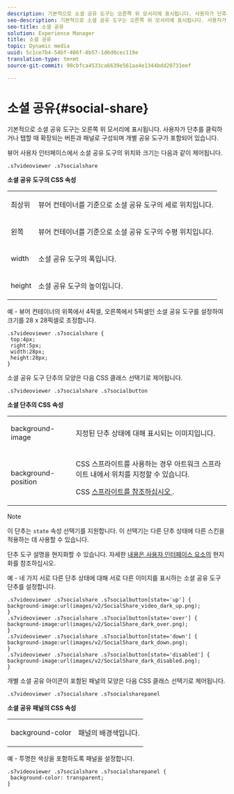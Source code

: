 ```yaml
---
description: 기본적으로 소셜 공유 도구는 오른쪽 위 모서리에 표시됩니다. 사용자가 단추를 클릭하거나 탭할 때 확장되는 버튼과 패널로 구성되며 개별 공유 도구가 포함되어 있습니다.
seo-description: 기본적으로 소셜 공유 도구는 오른쪽 위 모서리에 표시됩니다. 사용자가 단추를 클릭하거나 탭할 때 확장되는 버튼과 패널로 구성되며 개별 공유 도구가 포함되어 있습니다.
seo-title: 소셜 공유
solution: Experience Manager
title: 소셜 공유
topic: Dynamic media
uuid: 5c1ce7b4-54bf-486f-8b57-1d6d0cec119e
translation-type: tm+mt
source-git-commit: 90cbfca4533ca6639e561aa4e1344bdd20731eef

---
```



# 소셜 공유{#social-share}

기본적으로 소셜 공유 도구는 오른쪽 위 모서리에 표시됩니다. 사용자가 단추를 클릭하거나 탭할 때 확장되는 버튼과 패널로 구성되며 개별 공유 도구가 포함되어 있습니다.

<!--<a id="section_061E550C1C1D4DB2BD663A898895B38C"></a>-->

뷰어 사용자 인터페이스에서 소셜 공유 도구의 위치와 크기는 다음과 같이 제어됩니다.

```
.s7videoviewer .s7socialshare
```

**소셜 공유 도구의 CSS 속성**

<table id="table_C48C56E696304C9BAFEE71BA9EA9A174"> 
 <tbody> 
  <tr> 
   <td colname="col1"> <p> <span class="codeph"> 최상위 </span> </p> </td> 
   <td colname="col2"> <p> 뷰어 컨테이너를 기준으로 소셜 공유 도구의 세로 위치입니다. </p> </td> 
  </tr> 
  <tr> 
   <td colname="col1"> <p> <span class="codeph"> 왼쪽 </span> </p> </td> 
   <td colname="col2"> <p> 뷰어 컨테이너를 기준으로 소셜 공유 도구의 수평 위치입니다. </p> </td> 
  </tr> 
  <tr> 
   <td colname="col1"> <p> <span class="codeph"> width </span> </p> </td> 
   <td colname="col2"> <p> 소셜 공유 도구의 폭입니다. </p> </td> 
  </tr> 
  <tr> 
   <td colname="col1"> <p> <span class="codeph"> height </span> </p> </td> 
   <td colname="col2"> <p>소셜 공유 도구의 높이입니다. </p> </td> 
  </tr> 
 </tbody> 
</table>

예 - 뷰어 컨테이너의 위쪽에서 4픽셀, 오른쪽에서 5픽셀인 소셜 공유 도구를 설정하여 크기를 28 x 28픽셀로 조정합니다.

```
.s7videoviewer .s7socialshare { 
 top:4px; 
 right:5px; 
 width:28px; 
 height:28px; 
}
```

소셜 공유 도구 단추의 모양은 다음 CSS 클래스 선택기로 제어됩니다.

```
.s7videoviewer .s7socialshare .s7socialbutton
```

**소셜 단추의 CSS 속성**

<table id="table_A18B6978EC304C378F5FE92DD44D138D"> 
 <tbody> 
  <tr> 
   <td colname="col1"> <p> <span class="codeph"> background-image </span> </p> </td> 
   <td colname="col2"> <p> 지정된 단추 상태에 대해 표시되는 이미지입니다. </p> </td> 
  </tr> 
  <tr> 
   <td colname="col1"> <p> <span class="codeph"> background-position </span> </p> </td> 
   <td colname="col2"> <p> CSS 스프라이트를 사용하는 경우 아트워크 스프라이트 내에서 위치를 지정할 수 있습니다. </p> <p>CSS <a href="../../../c-html5-s7-aem-asset-viewers/c-html5-video-reference/c-html5-video-viewer-20-customizingviewer/c-html5-video-viewer-20-customizingviewer.md#section-9b6d8d601cb441d08214dada7bb4eddc" format="dita" scope="local"> 스프라이트를 참조하십시오 </a>. </p> </td> 
  </tr> 
 </tbody> 
</table>

>[!NOTE]
>
>이 단추는 `state` 속성 선택기를 지원합니다. 이 선택기는 다른 단추 상태에 다른 스킨을 적용하는 데 사용할 수 있습니다.

단추 도구 설명을 현지화할 수 있습니다. 자세한 [내용은 사용자 인터페이스 요소의](../../../c-html5-s7-aem-asset-viewers/c-html5-video-reference/r-html5-video-viewer-20-localization.md#concept-1d5ca2d8480f4064a51eddba13940aad) 현지화를 참조하십시오.

예 - 네 가지 서로 다른 단추 상태에 대해 서로 다른 이미지를 표시하는 소셜 공유 도구 단추를 설정합니다.

```
.s7videoviewer .s7socialshare .s7socialbutton[state='up'] { 
background-image:url(images/v2/SocialShare_video_dark_up.png); 
} 
.s7videoviewer .s7socialshare .s7socialbutton[state='over'] { 
background-image:url(images/v2/SocialShare_dark_over.png); 
} 
.s7videoviewer .s7socialshare .s7socialbutton[state='down'] { 
background-image:url(images/v2/SocialShare_dark_down.png); 
} 
.s7videoviewer .s7socialshare .s7socialbutton[state='disabled'] { 
background-image:url(images/v2/SocialShare_dark_disabled.png); 
}
```

개별 소셜 공유 아이콘이 포함된 패널의 모양은 다음 CSS 클래스 선택기로 제어됩니다.

```
.s7videoviewer .s7socialshare .s7socialsharepanel
```

**소셜 공유 패널의 CSS 속성**

<table id="table_86E777A5851F47D6A49D966E24A9A6CD"> 
 <tbody> 
  <tr> 
   <td colname="col1"> <p> <span class="codeph"> background-color </span> </p> </td> 
   <td colname="col2"> <p>패널의 배경색입니다. </p> </td> 
  </tr> 
 </tbody> 
</table>

예 - 투명한 색상을 포함하도록 패널을 설정합니다.

```
.s7videoviewer .s7socialshare .s7socialsharepanel { 
 background-color: transparent; 
}
```

